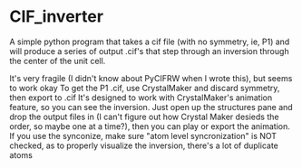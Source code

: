 # CIF_inverter
A simple python program that takes a cif file (with no symmetry, ie, P1)
and will produce a series of output .cif's that step through an inversion through the center of
the unit cell.

It's very fragile (I didn't know about PyCIFRW when I wrote this), but seems to work okay
To get the P1 .cif, use CrystalMaker and discard symmetry, then export to .cif
It's designed to work with CrystalMaker's animation feature, so you can see the inversion.
Just open up the structures pane and drop the output files in (I can't figure out how 
Crystal Maker desieds the order, so maybe one at a time?), then you can play or export the 
animation. If you use the synconize, make sure "atom level syncronization" is NOT checked, 
as to properly visualize the inversion, there's a lot of duplicate atoms
